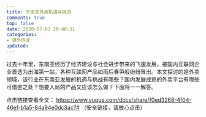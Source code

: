 ```yaml
---
title: 东南亚外卖机遇与挑战
comments: true
top: false
date: 2020-07-03 20:40:31
categories:
- 课外作业
updated:
---
```


过去十年里，东南亚经历了经济建设与社会进步带来的飞速发展，被国内互联网企业首选为出海第一站，各种互联网产品如雨后春笋般纷纷冒出。本文探讨的是外卖领域，该行业在东南亚发展的机遇与挑战有哪些？国内发展成熟的外卖平台有哪些可借鉴之处？想要入局的产品又应该怎么做？下面将一一解答。

<!-- more -->

点击链接查看全文：
https://www.yuque.com/docs/share/f0ed3268-4f04-46ef-b1a5-84a94e0dc3ac?#
（安全链接，请放心点击）
